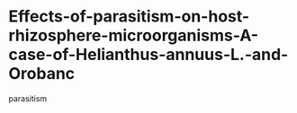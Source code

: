 # Effects-of-parasitism-on-host-rhizosphere-microorganisms-A-case-of-Helianthus-annuus-L.-and-Orobanc
parasitism
